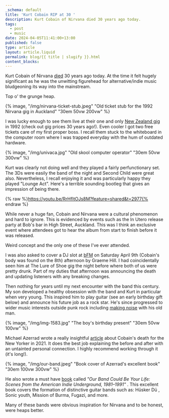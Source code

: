 ```yaml
---
_schema: default
title: 'Kurt Cobain RIP at 30 '
description: Kurt Cobain of Nirvana died 30 years ago today.
tags:
  - post
  - music
date: 2024-04-05T11:41:00+13:00
published: false
type: article
layout: article.liquid
permalink: blog/{{ title | slugify }}.html
content_blocks:
---
```

Kurt Cobain of Nirvana <a href="https://timesmachine.nytimes.com/timesmachine/1994/04/09/721212.html?pageNumber=1" title="Original Kurt Cobain obituary from the NY Times" target="_blank" rel="noopener">died</a> 30 years ago today. At the time it felt hugely significant as he was the unwitting figurehead for alternative/indie music bludgeoning its way into the mainstream.

Top o' the grunge heap.

{% image, "/img/nirvana-ticket-stub.jpeg" "Old ticket stub for the 1992 Nirvana gig in Auckland" "30em 50vw 200vw" %}

I was lucky enough to see them live at their one and only <a href="https://www.livenirvana.com/concerts/92/92-02-09.php" title="Live details for the 1992 Auckland Nirvana gig" target="_blank" rel="noopener">New Zealand gig</a> in 1992 (check out gig prices 30 years ago!). Even cooler I got two free tickets care of my first proper boss. I recall them stuck to the whiteboard in the computer room where I was trapped everyday with the hum of outdated hardware.

{% image, "/img/univaca.jpg" "Old skool computer operator" "30em 50vw 300vw" %}

Kurt was clearly not doing well and they played a fairly perfunctionary set. The 3Ds were easily the band of the night and Second Child were great also. Nevertheless, I recall enjoying it and was particularly happy they played "Lounge Act". Here's a terrible sounding bootleg that gives an impression of being there.

{% raw %}https://youtu.be/RrHfItOJs8M?feature=shared&t=2977{% endraw %}

While never a huge fan, Cobain and Nirvana were a cultural phenomenon and hard to ignore. This is evidenced by events such as the In Utero release party at Bob's bar in High Street, Auckland. This was I think an exclusive event where attendees got to hear the album from start to finish before it was released.

Weird concept and the only one of these I've ever attended.

I was also asked to cover a DJ slot at <a href="https://95bfm.com/" title="Website for 95 bFM radiostation in Auckland" target="_blank" rel="noopener">bFM</a> on Saturday April 9th (Cobain's body was found on the 8th) afternoon by Graeme Hill. I had coincidentally seen him at The Lure of Shoe gig the night before where both of us were pretty drunk. Part of my duties that afternoon was announcing the death and updating listeners with any breaking changes.

Then nothing for years until my next encounter with the band this century. My son developed a healthy obsession with the band and Kurt in particular when very young. This inspired him to play guitar (see an early birthday gift below) and announce his future job as a rock star. He's since progressed to wider music interests outside punk rock including [making noise](/blog/the-life-and-death-brigade.html "The boys play a show") with his old man.

{% image, "/img/img-1583.jpg" "The boy's birthday present" "30em 50vw 100vw" %}

Michael Azerrad wrote a really insightful <a href="https://www.newyorker.com/culture/personal-history/my-time-with-kurt-cobain" title="Michael Azerrad's article on Kurt Cobain at the New Yorker" target="_blank" rel="noopener">article</a> about Cobain's death for the New Yorker  in 2021. It does the best job explaining the before and after with an untainted personal connection. I highly recommend working through it (it's long!).

{% image, "/img/our-band.jpeg" "Book cover of Azerrad's excellent book" "30em 100vw 300vw" %}

He also wrote a must have <a href="https://en.wikipedia.org/wiki/Our_Band_Could_Be_Your_Life" title="Wikipedia page detailing the book" target="_blank" rel="noopener">book</a> called *"Our Band Could Be Your Life: Scenes from the American Indie Underground, 1981–1991"* . This excellent book covers the formation of distinctive guitar bands such as: Hüsker Dü , Sonic youth, Mission of Burma, Fugazi, and more.

Many of these bands were obvious inspiration for Nirvana and to be honest, were heaps better.